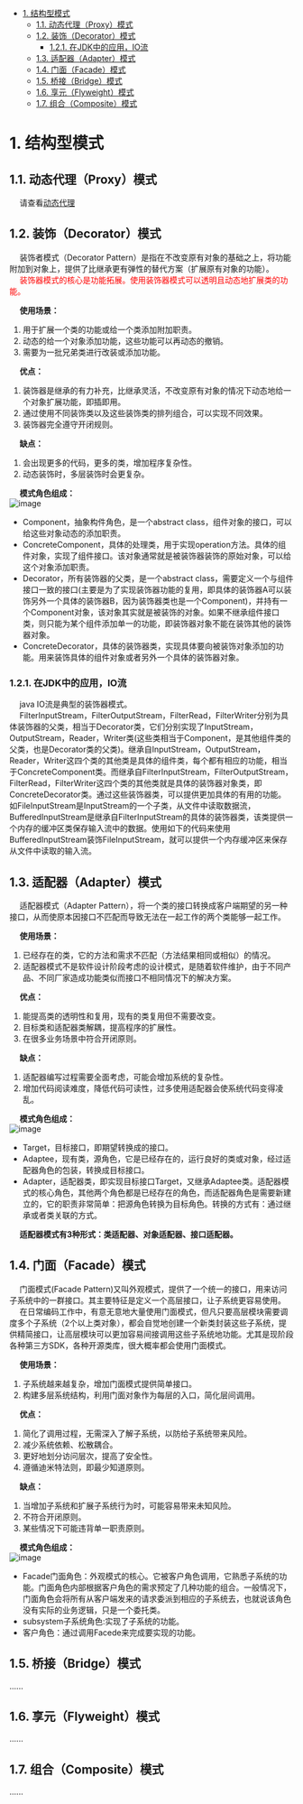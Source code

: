 

<!-- TOC -->

- [1. 结构型模式](#1-结构型模式)
    - [1.1. 动态代理（Proxy）模式](#11-动态代理proxy模式)
    - [1.2. 装饰（Decorator）模式](#12-装饰decorator模式)
        - [1.2.1. 在JDK中的应用，IO流](#121-在jdk中的应用io流)
    - [1.3. 适配器（Adapter）模式](#13-适配器adapter模式)
    - [1.4. 门面（Facade）模式](#14-门面facade模式)
    - [1.5. 桥接（Bridge）模式](#15-桥接bridge模式)
    - [1.6. 享元（Flyweight）模式](#16-享元flyweight模式)
    - [1.7. 组合（Composite）模式](#17-组合composite模式)

<!-- /TOC -->

# 1. 结构型模式
## 1.1. 动态代理（Proxy）模式  
&emsp; 请查看[动态代理](/docs/java/Design/6.proxy.md)  

## 1.2. 装饰（Decorator）模式  
&emsp; 装饰者模式（Decorator Pattern）是指在不改变原有对象的基础之上，将功能附加到对象上，提供了比继承更有弹性的替代方案（扩展原有对象的功能）。  
&emsp; <font color = "red">装饰器模式的核心是功能拓展。使用装饰器模式可以透明且动态地扩展类的功能。</font>  

&emsp; **使用场景：**  
1. 用于扩展一个类的功能或给一个类添加附加职责。
2. 动态的给一个对象添加功能，这些功能可以再动态的撤销。
3. 需要为一批兄弟类进行改装或添加功能。  

&emsp; **优点：**  
1. 装饰器是继承的有力补充，比继承灵活，不改变原有对象的情况下动态地给一个对象扩展功能，即插即用。  
2. 通过使用不同装饰类以及这些装饰类的排列组合，可以实现不同效果。  
3. 装饰器完全遵守开闭规则。  

&emsp; **缺点：**  
1. 会出现更多的代码，更多的类，增加程序复杂性。  
2. 动态装饰时，多层装饰时会更复杂。  

&emsp; **模式角色组成：**  
![image](https://gitee.com/wt1814/pic-host/raw/master/images/java/design/design-11.png)  

* Component，抽象构件角色，是一个abstract class，组件对象的接口，可以给这些对象动态的添加职责。  
* ConcreteComponent，具体的处理类，用于实现operation方法。具体的组件对象，实现了组件接口。该对象通常就是被装饰器装饰的原始对象，可以给这个对象添加职责。  
* Decorator，所有装饰器的父类，是一个abstract class，需要定义一个与组件接口一致的接口(主要是为了实现装饰器功能的复用，即具体的装饰器A可以装饰另外一个具体的装饰器B，因为装饰器类也是一个Component)，并持有一个Component对象，该对象其实就是被装饰的对象。如果不继承组件接口类，则只能为某个组件添加单一的功能，即装饰器对象不能在装饰其他的装饰器对象。  
* ConcreteDecorator，具体的装饰器类，实现具体要向被装饰对象添加的功能。用来装饰具体的组件对象或者另外一个具体的装饰器对象。  

### 1.2.1. 在JDK中的应用，IO流  
&emsp; java IO流是典型的装饰器模式。  
&emsp; FilterInputStream，FilterOutputStream，FilterRead，FilterWriter分别为具体装饰器的父类，相当于Decorator类，它们分别实现了InputStream，OutputStream，Reader，Writer类(这些类相当于Component，是其他组件类的父类，也是Decorator类的父类)。继承自InputStream，OutputStream，Reader，Writer这四个类的其他类是具体的组件类，每个都有相应的功能，相当于ConcreteComponent类。而继承自FilterInputStream，FilterOutputStream，FilterRead，FilterWriter这四个类的其他类就是具体的装饰器对象类，即ConcreteDecorator类。通过这些装饰器类，可以提供更加具体的有用的功能。如FileInputStream是InputStream的一个子类，从文件中读取数据流，BufferedInputStream是继承自FilterInputStream的具体的装饰器类，该类提供一个内存的缓冲区类保存输入流中的数据。使用如下的代码来使用BufferedInputStream装饰FileInputStream，就可以提供一个内存缓冲区来保存从文件中读取的输入流。  

## 1.3. 适配器（Adapter）模式  

&emsp; 适配器模式（Adapter Pattern），将一个类的接口转换成客户端期望的另一种接口，从而使原本因接口不匹配而导致无法在一起工作的两个类能够一起工作。  

&emsp; **使用场景：**  
1. 已经存在的类，它的方法和需求不匹配（方法结果相同或相似）的情况。  	
2. 适配器模式不是软件设计阶段考虑的设计模式，是随着软件维护，由于不同产品、不同厂家造成功能类似而接口不相同情况下的解决方案。  

&emsp; **优点：**   
1. 能提高类的透明性和复用，现有的类复用但不需要改变。   
2. 目标类和适配器类解耦，提高程序的扩展性。   
3. 在很多业务场景中符合开闭原则。  
   	
&emsp; **缺点：**   
1. 适配器编写过程需要全面考虑，可能会增加系统的复杂性。   
2. 增加代码阅读难度，降低代码可读性，过多使用适配器会使系统代码变得凌乱。  

&emsp; **模式角色组成：**  
![image](https://gitee.com/wt1814/pic-host/raw/master/images/java/design/design-13.png)  

* Target，目标接口，即期望转换成的接口。  
* Adaptee，现有类，源角色，它是已经存在的，运行良好的类或对象，经过适配器角色的包装，转换成目标接口。  
* Adapter，适配器类，即实现目标接口Target，又继承Adaptee类。适配器模式的核心角色，其他两个角色都是已经存在的角色，而适配器角色是需要新建立的，它的职责非常简单：把源角色转换为目标角色。转换的方式有：通过继承或者类关联的方式。  

&emsp; **适配器模式有3种形式：类适配器、对象适配器、接口适配器。**  

## 1.4. 门面（Facade）模式  
&emsp; 门面模式(Facade Pattern)又叫外观模式，提供了一个统一的接口，用来访问子系统中的一群接口。其主要特征是定义一个高层接口，让子系统更容易使用。  
&emsp; 在日常编码工作中，有意无意地大量使用门面模式，但凡只要高层模块需要调度多个子系统（2个以上类对象），都会自觉地创建一个新类封装这些子系统，提供精简接口，让高层模块可以更加容易间接调用这些子系统地功能。尤其是现阶段各种第三方SDK，各种开源类库，很大概率都会使用门面模式。  

&emsp; **使用场景：**  
1. 子系统越来越复杂，增加门面模式提供简单接口。  
2. 构建多层系统结构，利用门面对象作为每层的入口，简化层间调用。  

&emsp; **优点：**
1. 简化了调用过程，无需深入了解子系统，以防给子系统带来风险。
2. 减少系统依赖、松散耦合。
3. 更好地划分访问层次，提高了安全性。
4. 遵循迪米特法则，即最少知道原则。

&emsp; **缺点：**
1. 当增加子系统和扩展子系统行为时，可能容易带来未知风险。  
2. 不符合开闭原则。  
3. 某些情况下可能违背单一职责原则。  

&emsp; **模式角色组成：**  
![image](https://gitee.com/wt1814/pic-host/raw/master/images/java/design/design-12.png)  

* Facade门面角色：外观模式的核心。它被客户角色调用，它熟悉子系统的功能。门面角色内部根据客户角色的需求预定了几种功能的组合。一般情况下，门面角色会将所有从客户端发来的请求委派到相应的子系统去，也就说该角色没有实际的业务逻辑，只是一个委托类。  
* subsystem子系统角色:实现了子系统的功能。  
* 客户角色：通过调用Facede来完成要实现的功能。  



## 1.5. 桥接（Bridge）模式  
......

## 1.6. 享元（Flyweight）模式  
......


## 1.7. 组合（Composite）模式  
......

